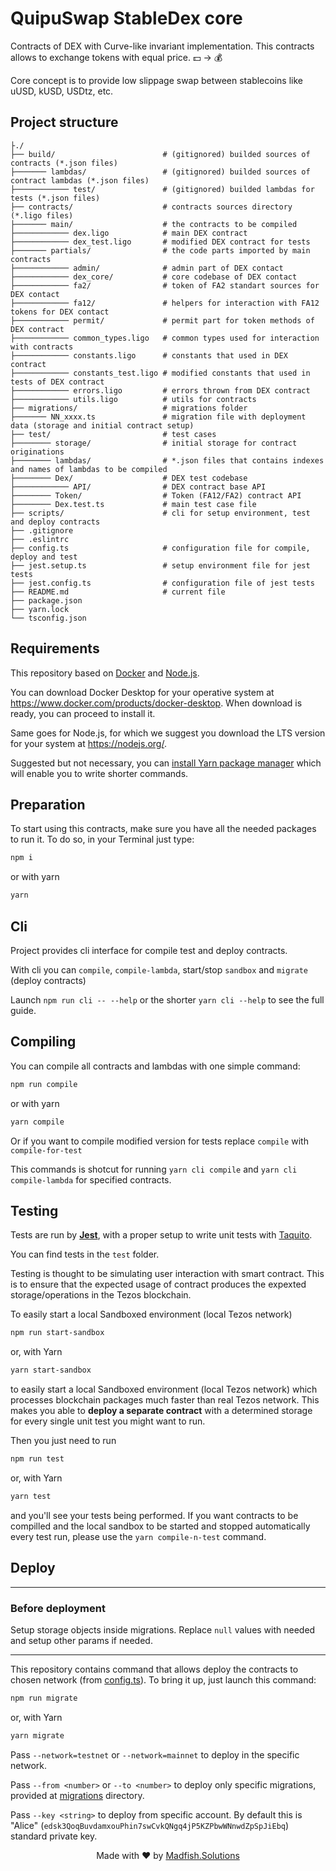 # QuipuSwap StableDex core

Contracts of DEX with Curve-like invariant implementation. This contracts allows to exchange tokens with equal price.  💵 -> 💰

Core concept is to provide low slippage swap between stablecoins like uUSD, kUSD, USDtz, etc.

## Project structure

```shell
├./
├── build/                        # (gitignored) builded sources of contracts (*.json files)
├─────── lambdas/                 # (gitignored) builded sources of contract lambdas (*.json files)
├──────────── test/               # (gitignored) builded lambdas for tests (*.json files)
├── contracts/                    # contracts sources directory (*.ligo files)
├─────── main/                    # the contracts to be compiled
├──────────── dex.ligo            # main DEX contract
├──────────── dex_test.ligo       # modified DEX contract for tests
├─────── partials/                # the code parts imported by main contracts
├──────────── admin/              # admin part of DEX contact
├──────────── dex_core/           # core codebase of DEX contact
├──────────── fa2/                # token of FA2 standart sources for DEX contact
├──────────── fa12/               # helpers for interaction with FA12 tokens for DEX contact
├──────────── permit/             # permit part for token methods of DEX contract
├──────────── common_types.ligo   # common types used for interaction with contracts
├──────────── constants.ligo      # constants that used in DEX contract
├──────────── constants_test.ligo # modified constants that used in tests of DEX contract
├──────────── errors.ligo         # errors thrown from DEX contract
├──────────── utils.ligo          # utils for contracts
├── migrations/                   # migrations folder
├─────── NN_xxxx.ts               # migration file with deployment data (storage and initial contract setup)
├── test/                         # test cases
├──────── storage/                # initial storage for contract originations
├──────── lambdas/                # *.json files that contains indexes and names of lambdas to be compiled
├──────── Dex/                    # DEX test codebase
├──────────── API/                # DEX contract base API
├──────── Token/                  # Token (FA12/FA2) contract API
├──────── Dex.test.ts             # main test case file
├── scripts/                      # cli for setup environment, test and deploy contracts
├── .gitignore
├── .eslintrc
├── config.ts                     # configuration file for compile, deploy and test
├── jest.setup.ts                 # setup environment file for jest tests
├── jest.config.ts                # configuration file of jest tests
├── README.md                     # current file
├── package.json
├── yarn.lock
└── tsconfig.json

```

## Requirements

This repository based on [Docker](https://www.docker.com) and [Node.js](https://nodejs.org/).

You can download Docker Desktop for your operative system at <https://www.docker.com/products/docker-desktop>. When download is ready, you can proceed to install it.

Same goes for Node.js, for which we suggest you download the LTS version for your system at <https://nodejs.org/>.

Suggested but not necessary, you can [install Yarn package manager](https://yarnpkg.com/getting-started/install) which will enable you to write shorter commands.

## Preparation

To start using this contracts, make sure you have all the needed packages to run it. To do so, in your Terminal just type:

```bash
npm i
```

or with yarn

```bash
yarn
```

## Cli

Project provides cli interface for compile test and deploy contracts.

With cli you can `compile`, `compile-lambda`, start/stop `sandbox` and `migrate` (deploy contracts)

Launch `npm run cli -- --help` or the shorter `yarn cli --help` to see the full guide.

## Compiling

You can compile all contracts and lambdas with one simple command:

```bash
npm run compile
```

or with yarn

```bash
yarn compile
```

Or if you want to compile modified version for tests replace `compile` with `compile-for-test`

This commands is shotcut for running `yarn cli compile` and `yarn cli compile-lambda` for specified contracts.

## Testing

Tests are run by [**Jest**](https://jestjs.io), with a proper setup to write unit tests with [Taquito](https://tezostaquito.io).

You can find tests in the `test` folder.

Testing is thought to be simulating user interaction with smart contract. This is to ensure that the expected usage of contract produces the expexted storage/operations in the Tezos blockchain.

To easily start a local Sandboxed environment (local Tezos network)

```bash
npm run start-sandbox
```

or, with Yarn

```bash
yarn start-sandbox
```

to easily start a local Sandboxed environment (local Tezos network) which processes blockchain packages much faster than real Tezos network. This makes you able to **deploy a separate contract** with a determined storage for every single unit test you might want to run.

Then you just need to run

```bash
npm run test
```

or, with Yarn

```bash
yarn test
```

and you'll see your tests being performed. If you want contracts to be compilled and the local sandbox to be started and stopped automatically every test run, please use the `yarn compile-n-test` command.

## Deploy

----------

### Before deployment

Setup storage objects inside migrations. Replace `null` values with needed and setup other params if needed.

----------

This repository contains command that allows deploy the contracts to chosen network (from [config.ts](./config.ts)). To bring it up, just launch this command:

```bash
npm run migrate
```

or, with Yarn

```bash
yarn migrate
```

Pass `--network=testnet` or `--network=mainnet` to deploy in the specific network.

Pass `--from <number>` or `--to <number>` to deploy only specific migrations, provided at [migrations](./migrations) directory.

Pass `--key <string>` to deploy from specific account. By default this is "Alice" (`edsk3QoqBuvdamxouPhin7swCvkQNgq4jP5KZPbwWNnwdZpSpJiEbq`) standard private key.

<p align="center"> Made with ❤️ by <a href=https://www.madfish.solutions>Madfish.Solutions</a>
